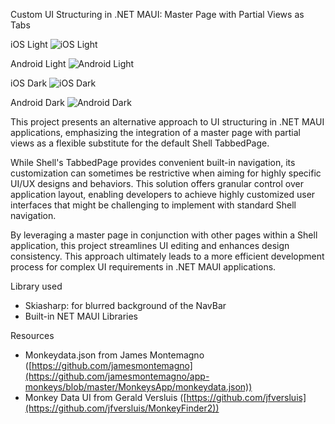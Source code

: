 Custom UI Structuring in .NET MAUI: Master Page with Partial Views as Tabs

iOS Light
![iOS Light](https://github.com/user-attachments/assets/77ad7b1e-b82a-4096-bc00-407130f46608)

Android Light
![Android Light](https://github.com/user-attachments/assets/67605eed-96ad-43cd-bdec-9ba10ccf0ed4)

iOS Dark
![iOS Dark](https://github.com/user-attachments/assets/b0004838-ad54-41c1-b384-5ed79208d9db)

Android Dark
![Android Dark](https://github.com/user-attachments/assets/9a2b1d00-e6f1-4f35-baa1-fca1f90a54db)



This project presents an alternative approach to UI structuring in .NET MAUI applications, emphasizing the integration of a master page with partial views as a flexible substitute for the default Shell TabbedPage.

While Shell's TabbedPage provides convenient built-in navigation, its customization can sometimes be restrictive when aiming for highly specific UI/UX designs and behaviors. This solution offers granular control over application layout, enabling developers to achieve highly customized user interfaces that might be challenging to implement with standard Shell navigation.

By leveraging a master page in conjunction with other pages within a Shell application, this project streamlines UI editing and enhances design consistency. This approach ultimately leads to a more efficient development process for complex UI requirements in .NET MAUI applications.

Library used
- Skiasharp: for blurred background of the NavBar
- Built-in NET MAUI Libraries

Resources
- Monkeydata.json from James Montemagno ([https://github.com/jamesmontemagno](https://github.com/jamesmontemagno/app-monkeys/blob/master/MonkeysApp/monkeydata.json))
- Monkey Data UI from Gerald Versluis ([https://github.com/jfversluis](https://github.com/jfversluis/MonkeyFinder2))

